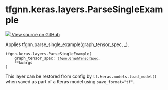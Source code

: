 # tfgnn.keras.layers.ParseSingleExample

<!-- Insert buttons and diff -->

<a target="_blank" href="https://github.com/tensorflow/gnn/tree/master/tensorflow_gnn/keras/layers/parse_example.py#L43-L60">
<img src="https://www.tensorflow.org/images/GitHub-Mark-32px.png" /> View source
on GitHub </a>

Applies tfgnn.parse_single_example(graph_tensor_spec, _).

<pre class="devsite-click-to-copy prettyprint lang-py tfo-signature-link">
<code>tfgnn.keras.layers.ParseSingleExample(
    graph_tensor_spec: <a href="../../../tfgnn/GraphTensorSpec.md"><code>tfgnn.GraphTensorSpec</code></a>,
    **kwargs
)
</code></pre>



<!-- Placeholder for "Used in" -->

This layer can be restored from config by `tf.keras.models.load_model()` when
saved as part of a Keras model using `save_format="tf"`.
